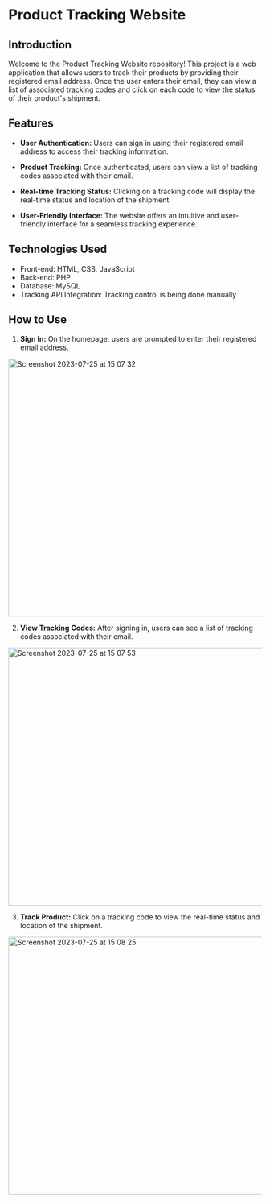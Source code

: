 # Product Tracking Website

## Introduction

Welcome to the Product Tracking Website repository! This project is a web application that allows users to track their products by providing their registered email address. Once the user enters their email, they can view a list of associated tracking codes and click on each code to view the status of their product's shipment.

## Features

- **User Authentication:** Users can sign in using their registered email address to access their tracking information.

- **Product Tracking:** Once authenticated, users can view a list of tracking codes associated with their email.

- **Real-time Tracking Status:** Clicking on a tracking code will display the real-time status and location of the shipment.

- **User-Friendly Interface:** The website offers an intuitive and user-friendly interface for a seamless tracking experience.

## Technologies Used

- Front-end: HTML, CSS, JavaScript
- Back-end: PHP
- Database: MySQL
- Tracking API Integration: Tracking control is being done manually

## How to Use

1. **Sign In:** On the homepage, users are prompted to enter their registered email address.
<img width="512" alt="Screenshot 2023-07-25 at 15 07 32" src="https://github.com/mtsfreitas/PackageTrack/assets/21324690/e4f45232-d1d5-4036-b699-aace3342752e">

2. **View Tracking Codes:** After signing in, users can see a list of tracking codes associated with their email.
<img width="512" alt="Screenshot 2023-07-25 at 15 07 53" src="https://github.com/mtsfreitas/PackageTrack/assets/21324690/aced58df-e87c-4386-bdbb-b303255e4429">

3. **Track Product:** Click on a tracking code to view the real-time status and location of the shipment.
<img width="512" alt="Screenshot 2023-07-25 at 15 08 25" src="https://github.com/mtsfreitas/PackageTrack/assets/21324690/7ff70bf6-3452-4036-84c1-083808d7d03e">




